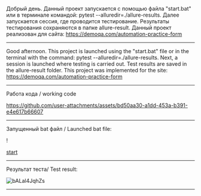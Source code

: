 Добрый день. 
Данный проект запускается c помощью файла "start.bat" или в терминале командой:  pytest --alluredir=./allure-results.
Далее запускается сессия, где проводится тестирование.
Результаты тестирования сохраняются в папке allure-result. Данный проект реализован для сайта: https://demoqa.com/automation-practice-form
___________________________________________________________________________________________________________________________________________

Good afternoon. 
This project is launched using the "start.bat" file or in the terminal with the command: pytest --alluredir=./allure-results.
Next, a session is launched where testing is carried out.
Test results are saved in the allure-result folder. This project was implemented for the site: https://demoqa.com/automation-practice-form
___________________________________________________________________________________________________________________________________________

Работа кода / working code

https://github.com/user-attachments/assets/bd50aa30-a1dd-453a-b391-e4e617b66607

___________________________________________________________________________________________________________________________________________

Запущенный bat файл / Launched bat file:

!<p>[start](https://github.com/user-attachments/assets/5f2caec0-3a94-4d2e-ad5c-b7ce52677145)<p>

___________________________________________________________________________________________________________________________________________

Результат теста/ Test result:

![bALal4JqhZs](https://github.com/user-attachments/assets/937f7497-7e26-4574-a1e6-7fe368d1cde2)

___________________________________________________________________________________________________________________________________________

